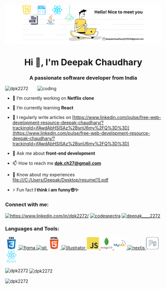 ![logo](https://github.com/Dpk2272/Dpk2272/blob/main/Green%20and%20White%20Technology%20LinkedIn%20Banner.png)
<h1 align="center">Hi 👋, I'm Deepak Chaudhary</h1>
<h3 align="center">A passionate software developer from India</h3>

<img align="right" alt ="coding" width="400" src="https://media0.giphy.com/media/u2pmTWUi0MXjyrMaVj/giphy.gif?cid=ecf05e47i9guftu1el2xxrbcrnv3xoioolm5j3wnpisgbwb4&ep=v1_gifs_related&rid=giphy.gif&ct=g">

<p align="left"> <img src="https://komarev.com/ghpvc/?username=dpk2272&label=Profile%20views&color=0e75b6&style=flat" alt="dpk2272" /> </p>

- 🔭 I’m currently working on **Netflix clone**

- 🌱 I’m currently learning **React**

- 📝 I regularly write articles on [https://www.linkedin.com/pulse/free-web-development-resource-deepak-chaudhary/?trackingId=ifAwdAbHSlSAz%2BsnU6my%2FQ%3D%3D](https://www.linkedin.com/pulse/free-web-development-resource-deepak-chaudhary/?trackingId=ifAwdAbHSlSAz%2BsnU6my%2FQ%3D%3D)

- 💬 Ask me about **front-end development**

- 📫 How to reach me **dpk.ch27@gmail.com**

- 📄 Know about my experiences [file:///C:/Users/Deepak/Desktop/resume[1].pdf](file:///C:/Users/Deepak/Desktop/resume[1].pdf)

- ⚡ Fun fact **I think i am funny😎✨**

<h3 align="left">Connect with me:</h3>
<p align="left">
<a href="https://linkedin.com/in/https://www.linkedin.com/in/dpk2272/" target="blank"><img align="center" src="https://raw.githubusercontent.com/rahuldkjain/github-profile-readme-generator/master/src/images/icons/Social/linked-in-alt.svg" alt="https://www.linkedin.com/in/dpk2272/" height="30" width="40" /></a>
<a href="https://instagram.com/codespectra" target="blank"><img align="center" src="https://raw.githubusercontent.com/rahuldkjain/github-profile-readme-generator/master/src/images/icons/Social/instagram.svg" alt="codespectra" height="30" width="40" /></a>
<a href="https://www.leetcode.com/deepak____2272" target="blank"><img align="center" src="https://raw.githubusercontent.com/rahuldkjain/github-profile-readme-generator/master/src/images/icons/Social/leet-code.svg" alt="deepak____2272" height="30" width="40" /></a>
</p>

<h3 align="left">Languages and Tools:</h3>
<p align="left"> <a href="https://www.w3schools.com/css/" target="_blank" rel="noreferrer"> <img src="https://raw.githubusercontent.com/devicons/devicon/master/icons/css3/css3-original-wordmark.svg" alt="css3" width="40" height="40"/> </a> <a href="https://www.figma.com/" target="_blank" rel="noreferrer"> <img src="https://www.vectorlogo.zone/logos/figma/figma-icon.svg" alt="figma" width="40" height="40"/> </a> <a href="https://git-scm.com/" target="_blank" rel="noreferrer"> <img src="https://www.vectorlogo.zone/logos/git-scm/git-scm-icon.svg" alt="git" width="40" height="40"/> </a> <a href="https://www.w3.org/html/" target="_blank" rel="noreferrer"> <img src="https://raw.githubusercontent.com/devicons/devicon/master/icons/html5/html5-original-wordmark.svg" alt="html5" width="40" height="40"/> </a> <a href="https://www.adobe.com/in/products/illustrator.html" target="_blank" rel="noreferrer"> <img src="https://www.vectorlogo.zone/logos/adobe_illustrator/adobe_illustrator-icon.svg" alt="illustrator" width="40" height="40"/> </a> <a href="https://developer.mozilla.org/en-US/docs/Web/JavaScript" target="_blank" rel="noreferrer"> <img src="https://raw.githubusercontent.com/devicons/devicon/master/icons/javascript/javascript-original.svg" alt="javascript" width="40" height="40"/> </a> <a href="https://www.mongodb.com/" target="_blank" rel="noreferrer"> <img src="https://raw.githubusercontent.com/devicons/devicon/master/icons/mongodb/mongodb-original-wordmark.svg" alt="mongodb" width="40" height="40"/> </a> <a href="https://www.mysql.com/" target="_blank" rel="noreferrer"> <img src="https://raw.githubusercontent.com/devicons/devicon/master/icons/mysql/mysql-original-wordmark.svg" alt="mysql" width="40" height="40"/> </a> <a href="https://nextjs.org/" target="_blank" rel="noreferrer"> <img src="https://cdn.worldvectorlogo.com/logos/nextjs-2.svg" alt="nextjs" width="40" height="40"/> </a> <a href="https://www.photoshop.com/en" target="_blank" rel="noreferrer"> <img src="https://raw.githubusercontent.com/devicons/devicon/master/icons/photoshop/photoshop-line.svg" alt="photoshop" width="40" height="40"/> </a> <a href="https://reactjs.org/" target="_blank" rel="noreferrer"> <img src="https://raw.githubusercontent.com/devicons/devicon/master/icons/react/react-original-wordmark.svg" alt="react" width="40" height="40"/> </a> </p>

<p><img align="left" src="https://github-readme-stats.vercel.app/api/top-langs?username=dpk2272&show_icons=true&locale=en&layout=compact" alt="dpk2272" /></p>

<p>&nbsp;<img align="center" src="https://github-readme-stats.vercel.app/api?username=dpk2272&show_icons=true&locale=en" alt="dpk2272" /></p>

<p><img align="center" src="https://github-readme-streak-stats.herokuapp.com/?user=dpk2272&" alt="dpk2272" /></p>

